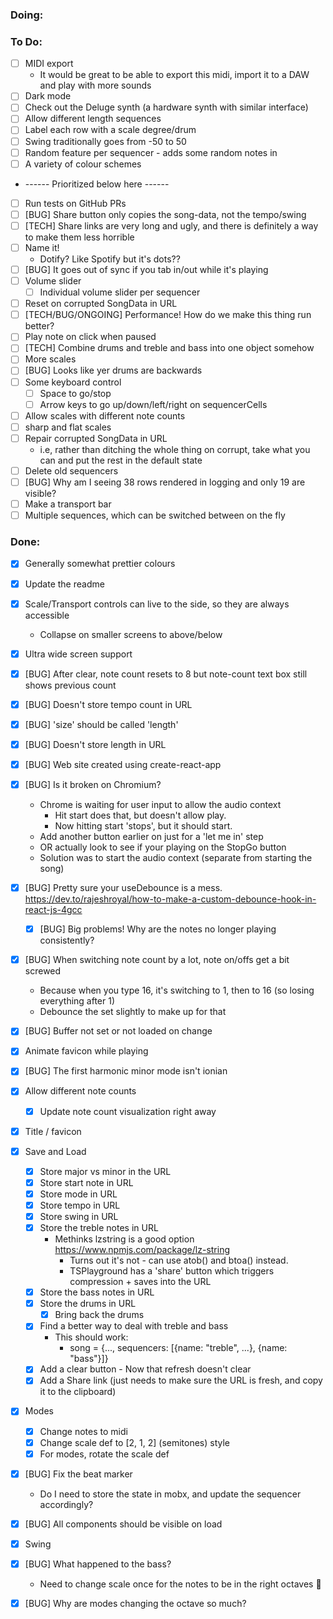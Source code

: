 ### Doing:


### To Do:
- [ ] MIDI export
  - It would be great to be able to export this midi, import it to a DAW and play with more sounds
- [ ] Dark mode
- [ ] Check out the Deluge synth (a hardware synth with similar interface)
- [ ] Allow different length sequences
- [ ] Label each row with a scale degree/drum
- [ ] Swing traditionally goes from -50 to 50
- [ ] Random feature per sequencer - adds some random notes in
- [ ] A variety of colour schemes
- ------ Prioritized below here ------
- [ ] Run tests on GitHub PRs
- [ ] [BUG] Share button only copies the song-data, not the tempo/swing
- [ ] [TECH] Share links are very long and ugly, and there is definitely a way to make them less horrible
- [ ] Name it!
  - Dotify? Like Spotify but it's dots??
- [ ] [BUG] It goes out of sync if you tab in/out while it's playing
- [ ] Volume slider
  - [ ] Individual volume slider per sequencer
- [ ] Reset on corrupted SongData in URL 
- [ ] [TECH/BUG/ONGOING] Performance! How do we make this thing run better?
- [ ] Play note on click when paused
- [ ] [TECH] Combine drums and treble and bass into one object somehow
- [ ] More scales
- [ ] [BUG] Looks like yer drums are backwards
- [ ] Some keyboard control
  - [ ] Space to go/stop
  - [ ] Arrow keys to go up/down/left/right on sequencerCells
- [ ] Allow scales with different note counts
- [ ] sharp and flat scales
- [ ] Repair corrupted SongData in URL
  - i.e, rather than ditching the whole thing on corrupt, take what you can and put the rest in the default state
- [ ] Delete old sequencers
- [ ] [BUG] Why am I seeing 38 rows rendered in logging and only 19 are visible?
- [ ] Make a transport bar
- [ ] Multiple sequences, which can be switched between on the fly

### Done:
- [x] Generally somewhat prettier colours
- [x] Update the readme
- [x] Scale/Transport controls can live to the side, so they are always accessible
  - Collapse on smaller screens to above/below
- [x] Ultra wide screen support
- [x] [BUG] After clear, note count resets to 8 but note-count text box still shows previous count
- [x] [BUG] Doesn't store tempo count in URL
- [x] [BUG] 'size' should be called 'length'
- [x] [BUG] Doesn't store length in URL
- [x] [BUG] Web site created using create-react-app
- [x] [BUG] Is it broken on Chromium?
  - Chrome is waiting for user input to allow the audio context
    - Hit start does that, but doesn't allow play.
    - Now hitting start 'stops', but it should start.
  - Add another button earlier on just for a 'let me in' step
  - OR actually look to see if your playing on the StopGo button
  - Solution was to start the audio context (separate from starting the song)
- [x] [BUG] Pretty sure your useDebounce is a mess. https://dev.to/rajeshroyal/how-to-make-a-custom-debounce-hook-in-react-js-4gcc
  - [x] [BUG] Big problems! Why are the notes no longer playing consistently?
- [x] [BUG] When switching note count by a lot, note on/offs get a bit screwed
  - Because when you type 16, it's switching to 1, then to 16 (so losing everything after 1)
  - Debounce the set slightly to make up for that
- [x] [BUG] Buffer not set or not loaded on change
- [x] Animate favicon while playing
- [x] [BUG] The first harmonic minor mode isn't ionian
- [x] Allow different note counts
  - [x] Update note count visualization right away
- [x] Title / favicon
- [x] Save and Load
  - [x] Store major vs minor in the URL
  - [x] Store start note in URL
  - [x] Store mode in URL
  - [x] Store tempo in URL
  - [x] Store swing in URL
  - [x] Store the treble notes in URL
    - Methinks lzstring is a good option https://www.npmjs.com/package/lz-string
      - Turns out it's not - can use atob() and btoa() instead.
      - TSPlayground has a 'share' button which triggers compression + saves into the URL
  - [x] Store the bass notes in URL
  - [x] Store the drums in URL
    - [x] Bring back the drums
  - [x] Find a better way to deal with treble and bass
    - This should work:
      - song = {..., sequencers: [{name: "treble", ...}, {name: "bass"}]}
  - [x] Add a clear button - Now that refresh doesn't clear
  - [x] Add a Share link (just needs to make sure the URL is fresh, and copy it to the clipboard)
- [x] Modes
  - [x] Change notes to midi
  - [x] Change scale def to [2, 1, 2] (semitones) style
  - [x] For modes, rotate the scale def
- [x] [BUG] Fix the beat marker
  - Do I need to store the state in mobx, and update the sequencer accordingly?
- [x] [BUG] All components should be visible on load
- [x] Swing
- [x] [BUG] What happened to the bass?
  - Need to change scale once for the notes to be in the right octaves 🤔
- [x] [BUG] Why are modes changing the octave so much?


